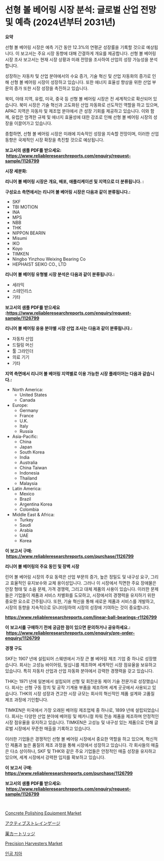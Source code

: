<p><h1>선형 볼 베어링 시장 분석: 글로벌 산업 전망 및 예측 (2024년부터 2031년)</h1></p><p><strong>요약</strong></p>
<p><p>선형 볼 베어링 시장은 예측 기간 동안 12.3%의 연평균 성장률을 기록할 것으로 예상됩니다. 이 보고서는 주요 시장 동향에 대해 간결하게 개요를 제공합니다. 선형 볼 베어링 시장 조사 보고서는 현재 시장 상황과 미래 전망을 조사하여 산업의 성장 가능성을 분석합니다.</p><p>성장하는 자동차 및 산업 분야에서의 수요 증가, 기술 혁신 및 산업 자동화의 증가로 인해 선형 볼 베어링 시장이 성장하고 있습니다. 또한 에너지 효율성 향상을 위한 산업 부문의 증가 또한 시장 성장을 촉진하고 있습니다.</p><p>북미, 아태 지역, 유럽, 미국, 중국 등 선형 볼 베어링 시장은 전 세계적으로 확산되어 있습니다. 북미 시장은 기술 혁신과 고도화된 산업 자동화로 선도적인 역할을 하고 있으며, APAC 지역은 자동차 및 제조업 분야에서 큰 성장 기회를 제공하고 있습니다. 이와 함께, 유럽은 엄격한 규제 및 에너지 효율성에 대한 강조로 인해 선형 볼 베어링 시장의 성장을 이끌어가고 있습니다.</p><p>종합하면, 선형 볼 베어링 시장은 미래에 지속적인 성장을 지속할 전망이며, 이러한 산업 동향은 국제적인 시장 확장을 촉진할 것으로 예상됩니다.</p></p>
<p><strong>보고서의 샘플 PDF를 받으세요: &nbsp;<a href="https://www.reliableresearchreports.com/enquiry/request-sample/1126799">https://www.reliableresearchreports.com/enquiry/request-sample/1126799</a></strong></p>
<p><strong>시장 세분화:</strong></p>
<p><strong> 리니어 볼 베어링 시장은 개요, 배포, 애플리케이션 및 지역으로 더 분류됩니다. :</strong></p>
<p><strong>구성요소 측면에서는 리니어 볼 베어링 시장은 다음과 같이 분류됩니다.:</strong></p>
<p><ul><li>SKF</li><li>TBI MOTION</li><li>INA</li><li>MPS</li><li>NBB</li><li>THK</li><li>NIPPON BEARIN</li><li>Misumi</li><li>IKO</li><li>Koyo</li><li>TIMKEN</li><li>Ningbo Yinzhou Weixing Bearing Co</li><li>HEPHAIST SEIKO CO., LTD</li></ul></p>
<p><strong> 리니어 볼 베어링 유형별 시장 분석은 다음과 같이 분류됩니다.:</strong></p>
<p><ul><li>세라믹</li><li>스테인리스</li><li>기타</li></ul></p>
<p><strong>보고서의 샘플 PDF를 받으세요 :<a href="https://www.reliableresearchreports.com/enquiry/request-sample/1126799">https://www.reliableresearchreports.com/enquiry/request-sample/1126799</a></strong></p>
<p><strong> 리니어 볼 베어링 응용 분야별 시장 산업 조사는 다음과 같이 분류됩니다.:</strong></p>
<p><ul><li>자동차 산업</li><li>드릴링 머신</li><li>툴 그라인더</li><li>의료 기기</li><li>기타</li></ul></p>
<p><strong>지역 측면에서 리니어 볼 베어링 지역별로 이용 가능한 시장 플레이어는 다음과 같습니다.:</strong></p>
<p><ul>
    <li>
        North America:
        <ul>
            <li>United States</li>
            <li>Canada</li>
        </ul>
    </li>
    <li>
        Europe:
        <ul>
            <li>Germany</li>
            <li>France</li>
            <li>U.K.</li>
            <li>Italy</li>
            <li>Russia</li>
        </ul>
    </li>
    <li>
        Asia-Pacific:
        <ul>
            <li>China</li>
            <li>Japan</li>
            <li>South Korea</li>
            <li>India</li>
            <li>Australia</li>
            <li>China Taiwan</li>
            <li>Indonesia</li>
            <li>Thailand</li>
            <li>Malaysia</li>
        </ul>
    </li>
    <li>
        Latin America:
        <ul>
            <li>Mexico</li>
            <li>Brazil</li>
            <li>Argentina Korea</li>
            <li>Colombia</li>
        </ul>
    </li>
    <li>
        Middle East & Africa:
        <ul>
            <li>Turkey</li>
            <li>Saudi</li>
            <li>Arabia</li>
            <li>UAE</li>
            <li>Korea</li>
        </ul>
    </li>
    </ul></p>
<p><strong>이 보고서 구매: &nbsp;<a href="https://www.reliableresearchreports.com/purchase/1126799">https://www.reliableresearchreports.com/purchase/1126799</a></strong></p>
<p><strong>리니어 볼 베어링의 주요 동인 및 장벽 시장</strong></p>
<p><p>린어 볼 베어링 시장의 주요 동력은 산업 부문의 증가, 높은 정밀도 및 내구성 요구, 그리고 효율적인 유지보수와 교체 용이성입니다. 그러나 이 시장에서 직면한 주요 장애물은 안장 형태 및 소음 문제, 가격 경쟁력, 그리고 대체 제품의 사용이 있습니다. 이러한 문제들은 기업들이 제품과 서비스 차별화를 도모하고, 시장에서의 경쟁력을 유지하기 위한 중요한 요소로 간주됩니다. 또한, 기술 혁신을 통해 새로운 제품과 서비스를 개발하고, 시장의 동향을 지속적으로 모니터링하여 시장의 성장에 기여하는 것이 중요합니다.</p></p>
<p><strong><a href="https://www.reliableresearchreports.com/linear-ball-bearings-r1126799">https://www.reliableresearchreports.com/linear-ball-bearings-r1126799</a></strong></p>
<p><strong>이 보고서를 구매하기 전에 궁금한 점이 있으면 문의하거나 공유하세요.: &nbsp;<a href="https://www.reliableresearchreports.com/enquiry/pre-order-enquiry/1126799">https://www.reliableresearchreports.com/enquiry/pre-order-enquiry/1126799</a></strong></p>
<p><strong>경쟁 구도</strong></p>
<p><p>SKF는 1907 년에 설립되어 스웨덴에서 가장 큰 볼 베어링 제조 기업 중 하나로 성장했습니다. 회사는 고성능 바이어링, 밀십니를 제조하며 세계적인 시장 점유율을 보유하고 있습니다. 특히 자동차 산업과 산업 자동화 분야에서 강력한 경쟁력을 갖고 있습니다.</p><p>THK는 1971 년에 일본에서 설립되어 선형 및 회전운동 제어 기술 전문가로 성장했습니다. 회사는 선형 구동 장치 및 공작 기계용 부품을 제조하며 세계 곳곳에서 사용되고 있습니다. THK의 시장 성장과 견고한 시장 규모는 회사의 혁신적인 제품 설계와 고품질 제조 과정에 기인합니다.</p><p>TIMKEN은 미국에서 가장 오래된 베어링 제조업체 중 하나로, 1899 년에 설립되었습니다. 회사는 다양한 산업 분야에 베어링 및 메카니컬 파워 전송 제품을 제조하며 안정적인 시장 점유율을 유지하고 있습니다. TIMKEN은 고성능 및 내구성 있는 제품으로 인해 글로벌 시장에서 꾸준한 매출을 기록하고 있습니다.</p><p>이러한 기업들은 경쟁적인 선형 볼 베어링 시장에서 중요한 역할을 하고 있으며, 혁신적인 제품과 높은 품질의 제조 과정을 통해 시장에서 성장하고 있습니다.  각 회사들의 매출은 다소 상이하나, SKF 및 THK와 같은 주요 기업들은 안정적인 매출 성장을 유지하고 있으며, 세계 시장에서 강력한 입지를 확보하고 있습니다.</p></p>
<p><strong>이 보고서 구매: &nbsp; <a href="https://www.reliableresearchreports.com/purchase/1126799">https://www.reliableresearchreports.com/purchase/1126799</a></strong></p>
<p><strong>보고서의 샘플 PDF를 받으세요: &nbsp;<a href="https://www.reliableresearchreports.com/enquiry/request-sample/1126799">https://www.reliableresearchreports.com/enquiry/request-sample/1126799</a></strong><strong></strong></p>
<p>&nbsp;</p>
<p><p><a href="https://github.com/abdelrhmankishk22/Market-Research-Report-List-4/blob/main/concrete-polishing-equipment-market.md">Concrete Polishing Equipment Market</a></p><p><a href="https://github.com/adcxff01450218/Market-Research-Report-List-1/blob/main/737592526575.md">アクティブストレインゲージ</a></p><p><a href="https://github.com/ReyesKohler20231/Market-Research-Report-List-1/blob/main/588723626576.md">薬カートリッジ</a></p><p><a href="https://github.com/joannagoyvaerts/Market-Research-Report-List-2/blob/main/precision-harvesters-market.md">Precision Harvesters Market</a></p><p><a href="https://github.com/vsckjg50460/Market-Research-Report-List-1/blob/main/183154124631.md">인공 치아</a></p></p>